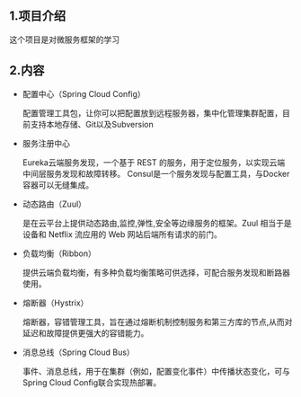 ## 1.项目介绍
这个项目是对微服务框架的学习
    
## 2.内容
   - 配置中心（Spring Cloud Config）
   
        配置管理工具包，让你可以把配置放到远程服务器，集中化管理集群配置，目前支持本地存储、Git以及Subversion
   - 服务注册中心
   
        Eureka云端服务发现，一个基于 REST 的服务，用于定位服务，以实现云端中间层服务发现和故障转移。
        Consul是一个服务发现与配置工具，与Docker容器可以无缝集成。
   
   - 动态路由（Zuul）
   
        是在云平台上提供动态路由,监控,弹性,安全等边缘服务的框架。Zuul 相当于是设备和 Netflix 流应用的 Web 网站后端所有请求的前门。

   - 负载均衡（Ribbon）
   
        提供云端负载均衡，有多种负载均衡策略可供选择，可配合服务发现和断路器使用。
   
        
   - 熔断器（Hystrix）
   
        熔断器，容错管理工具，旨在通过熔断机制控制服务和第三方库的节点,从而对延迟和故障提供更强大的容错能力。
   
   - 消息总线（Spring Cloud Bus）
    
        事件、消息总线，用于在集群（例如，配置变化事件）中传播状态变化，可与Spring Cloud Config联合实现热部署。
   
   
  